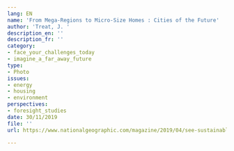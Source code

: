 ```yaml
---
lang: EN
name: 'From Mega-Regions to Micro-Size Homes : Cities of the Future'
author: 'Treat, J. '
description_en: ''
description_fr: ''
category:
- face_your_challenges_today
- imagine_a_far_away_future
type:
- Photo
issues:
- energy
- housing
- environment
perspectives:
- foresight_studies
date: 30/11/2019
file: ''
url: https://www.nationalgeographic.com/magazine/2019/04/see-sustainable-future-city-designed-for-people-and-nature/

---
```

